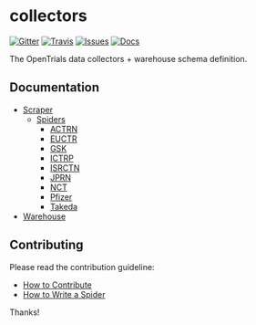 # collectors

[![Gitter](https://img.shields.io/gitter/room/opentrials/chat.svg)](https://gitter.im/opentrials/chat)
[![Travis](https://img.shields.io/travis/opentrials/collectors/master.svg)](https://travis-ci.org/opentrials/collectors)
[![Issues](https://img.shields.io/badge/issue-tracker-orange.svg)](https://github.com/opentrials/opentrials/issues)
[![Docs](https://img.shields.io/badge/docs-latest-blue.svg)](http://docs.opentrials.net/en/latest/developers/)

The OpenTrials data collectors + warehouse schema definition.

## Documentation

- [Scraper](docs/scraper/scraper.md)
  - [Spiders](docs/scraper/spiders/)
    - [ACTRN](docs/scraper/spiders/actrn.md)
    - [EUCTR](docs/scraper/spiders/euctr.md)
    - [GSK](docs/scraper/spiders/gsk.md)
    - [ICTRP](docs/scraper/spiders/ictrp.md)
    - [ISRCTN](docs/scraper/spiders/isrctn.md)
    - [JPRN](docs/scraper/spiders/jprn.md)
    - [NCT](docs/scraper/spiders/nct.md)
    - [Pfizer](docs/scraper/spiders/pfizer.md)
    - [Takeda](docs/scraper/spiders/takeda.md)
- [Warehouse](docs/warehouse/warehouse.md)

## Contributing

Please read the contribution guideline:

- [How to Contribute](CONTRIBUTING.md)
- [How to Write a Spider](docs/scraper/spider-guide.md)

Thanks!
